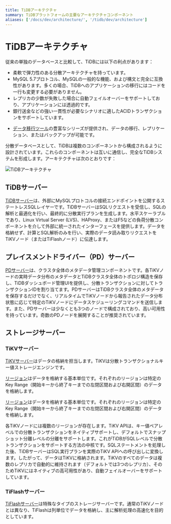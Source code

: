 ```yaml
---
title: TiDBアーキテクチャ
summary: TiDBプラットフォームの主要なアーキテクチャコンポーネント
aliases: ['/docs/dev/architecture/', '/tidb/dev/architecture']
---
```


# TiDBアーキテクチャ

従来の単独のデータベースと比較して、TiDBには以下の利点があります：

* 柔軟で弾力性のある分散アーキテクチャを持っています。
* MySQL 5.7プロトコル、MySQLの一般的な機能、および構文と完全に互換性があります。多くの場合、TiDBへのアプリケーションの移行にはコードを一行も変更する必要がありません。
* レプリカの少数が失敗した場合に自動フェイルオーバーをサポートしており、アプリケーションには透過的です。
* 銀行送金などの強い一貫性が必要なシナリオに適したACIDトランザクションをサポートしています。

<CustomContent platform="tidb">

* [データ移行ツール](/migration-overview.md)の豊富なシリーズが提供され、データの移行、レプリケーション、またはバックアップが可能です。

</CustomContent>

分散データベースとして、TiDBは複数のコンポーネントから構成されるように設計されています。これらのコンポーネントは互いに通信し、完全なTiDBシステムを形成します。アーキテクチャは次のとおりです：

![TiDBアーキテクチャ](/media/tidb-architecture-v6.png)

## TiDBサーバー

[TiDBサーバー](/tidb-computing.md)は、外部にMySQLプロトコルの接続エンドポイントを公開するステートレスSQLレイヤーです。TiDBサーバーはSQLリクエストを受信し、SQLの解析と最適化を行い、最終的に分散実行プランを生成します。水平スケーラブルであり、Linux Virtual Server (LVS)、HAProxy、またはF5などの負荷分散コンポーネントを介して外部に統一されたインターフェースを提供します。データを格納せず、計算とSQL解析のみを行い、実際のデータ読み取りリクエストをTiKVノード（またはTiFlashノード）に伝達します。

## プレイスメントドライバー（PD）サーバー

[PDサーバー](/tidb-scheduling.md)は、クラスタ全体のメタデータ管理コンポーネントです。各TiKVノードの実時データ分布のメタデータとTiDBクラスタ全体のトポロジ構造を保存し、TiDBダッシュボード管理UIを提供し、分散トランザクションに対してトランザクションIDを割り当てます。PDサーバーはTiDBクラスタ全体のメタデータを保存するだけでなく、リアルタイムでTiKVノードから報告されたデータ分布状態に応じて特定のTiKVノードにデータスケジューリングコマンドを送信します。また、PDサーバーは少なくとも3つのノードで構成されており、高い可用性を持っています。奇数のPDノードを展開することが推奨されています。

## ストレージサーバー

### TiKVサーバー

[TiKVサーバー](/tidb-storage.md)はデータの格納を担当します。TiKVは分散トランザクショナルキー値ストレージエンジンです。

<CustomContent platform="tidb">

[リージョン](/glossary.md#regionpeerraft-group)はデータを格納する基本単位です。それぞれのリージョンは特定のKey Range（開始キーから終了キーまでの左閉区間および右開区間）のデータを格納します。

</CustomContent>

<CustomContent platform="tidb-cloud">

[リージョン](/tidb-cloud/tidb-cloud-glossary.md#region)はデータを格納する基本単位です。それぞれのリージョンは特定のKey Range（開始キーから終了キーまでの左閉区間および右開区間）のデータを格納します。

</CustomContent>

各TiKVノードには複数のリージョンが存在します。TiKV APIは、キー値ペアレベルでの分散トランザクションをネイティブサポートし、デフォルトでスナップショット分離レベルの分離をサポートします。これがTiDBがSQLレベルで分散トランザクションをサポートする方法の中核です。SQLステートメントを処理した後、TiDBサーバーはSQL実行プランを実際のTiKV APIへの呼び出しに変換します。したがって、データはTiKVに格納されます。TiKVのすべてのデータは複数のレプリカで自動的に維持されます（デフォルトでは3つのレプリカ）、そのためTiKVにはネイティブの高可用性があり、自動フェイルオーバーをサポートしています。

### TiFlashサーバー

[TiFlashサーバー](/tiflash/tiflash-overview.md)は特殊なタイプのストレージサーバーです。通常のTiKVノードとは異なり、TiFlashは列単位でデータを格納し、主に解析処理の高速化を目的としています。